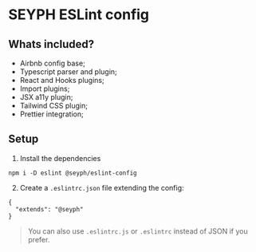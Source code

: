 # SEYPH ESLint config

## Whats included?

- Airbnb config base;
- Typescript parser and plugin;
- React and Hooks plugins;
- Import plugins;
- JSX a11y plugin;
- Tailwind CSS plugin;
- Prettier integration;

## Setup

1. Install the dependencies

```
npm i -D eslint @seyph/eslint-config
```

2. Create a `.eslintrc.json` file extending the config:

```
{
  "extends": "@seyph"
}
```

> You can also use `.eslintrc.js` or `.eslintrc` instead of JSON if you prefer.

